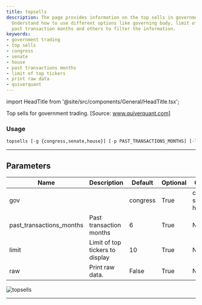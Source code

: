 ```yaml
---
title: topsells
description: The page provides information on the top sells in government trading.
  Understand how to use different options like governing body, limit of top tickers,
  past transaction months and others to filter the information.
keywords:
- government trading
- top sells
- congress
- senate
- house
- past transactions months
- limit of top tickers
- print raw data
- quiverquant
---
```


import HeadTitle from '@site/src/components/General/HeadTitle.tsx';

<HeadTitle title="stocks/gov/topsells - Reference | OpenBB Terminal Docs" />

Top sells for government trading. [Source: www.quiverquant.com]

### Usage

```python
topsells [-g {congress,senate,house}] [-p PAST_TRANSACTIONS_MONTHS] [-l LIMIT] [--raw]
```

---

## Parameters

| Name | Description | Default | Optional | Choices |
| ---- | ----------- | ------- | -------- | ------- |
| gov |  | congress | True | congress, senate, house |
| past_transactions_months | Past transaction months | 6 | True | None |
| limit | Limit of top tickers to display | 10 | True | None |
| raw | Print raw data. | False | True | None |

![topsells](https://user-images.githubusercontent.com/46355364/154266942-4ee9c83a-39be-4aab-8a06-01b6850f5bd9.png)

---
